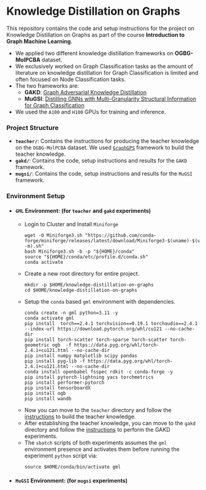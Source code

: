 # Knowledge Distillation on Graphs
This repository contains the code and setup instructions for the project on Knowledge Distillation on Graphs as part of the course **Introduction to Graph Machine Learning**.

- We applied two different knowledge distillation frameworks on **OGBG-MolPCBA** dataset.
- We exclusively worked on Graph Classification tasks as the amount of literature on knowledge distillation for Graph Classification is limited and often focused on Node Classification tasks.
- The two frameworks are:
    - **GAKD**: [Graph Adversarial Knowledge Distillation](https://arxiv.org/pdf/2205.11678)
    - **MuGSI**: [Distilling GNNs with Multi-Granularity Structural Information for Graph Classification](https://dl.acm.org/doi/10.1145/3589334.3645542)
- We used the `A100` and `H100` GPUs for training and inference.
### Project Structure
- **`teacher/`**: Contains the instructions for producing the teacher knowledge on the `OGBG-MolPCBA` dataset. We used [`GraphGPS`](https://github.com/rampasek/GraphGPS) framework to build the teacher knowledge.
- **`gakd/`**: Contains the code, setup instructions and results for the `GAKD` framework.
- **`mugsi/`**: Contains the code, setup instructions and results for the `MuGSI` framework.

### Environment Setup

- #### `GML` Environment: (for `teacher` and `gakd` experiments)
  - Login to Cluster and Install `Miniforge`
    ```
    wget -O Miniforge3.sh "https://github.com/conda-forge/miniforge/releases/latest/download/Miniforge3-$(uname)-$(uname -m).sh"
    bash Miniforge3.sh -b -p "${HOME}/conda"
    source "${HOME}/conda/etc/profile.d/conda.sh"
    conda activate
    ```
  - Create a new root directory for entire project. 
    ```
    mkdir -p $HOME/knowledge-distillation-on-graphs
    cd $HOME/knowledge-distillation-on-graphs
    ```
  - Setup the `conda` based `gml` environment with dependencies.
    ```
    conda create -n gml python=3.11 -y
    conda activate gml
    pip install  torch==2.4.1 torchvision==0.19.1 torchaudio==2.4.1 --index-url https://download.pytorch.org/whl/cu121 --no-cache-dir
    pip install torch-scatter torch-sparse torch-scatter torch-geometric ogb  -f https://data.pyg.org/whl/torch-2.4.1+cu121.html --no-cache-dir
    pip install numpy matplotlib scipy pandas
    pip install pyg-lib -f https://data.pyg.org/whl/torch-2.4.1+cu121.html --no-cache-dir
    conda install openbabel fsspec rdkit -c conda-forge -y
    pip install pytorch-lightning yacs torchmetrics
    pip install performer-pytorch
    pip install tensorboardX
    pip install ogb
    pip install wandb
    ```
  - Now you can move to the `teacher` directory and follow the [instructions](./teacher/README.md) to build the teacher knowledge.
  - After establishing the teacher knowledge, you can move to the `gakd` directory and follow the [instructions](./gakd/README.md) to perform the GAKD experiments.
  - The `sbatch` scripts of both experiments assumes the `gml` environment presence and activates them before running the experiment `python` script via:
    ```
    source $HOME/conda/bin/activate gml
    ```

- #### `MuGSI` Environment: (for `mugsi` experiments)









    


